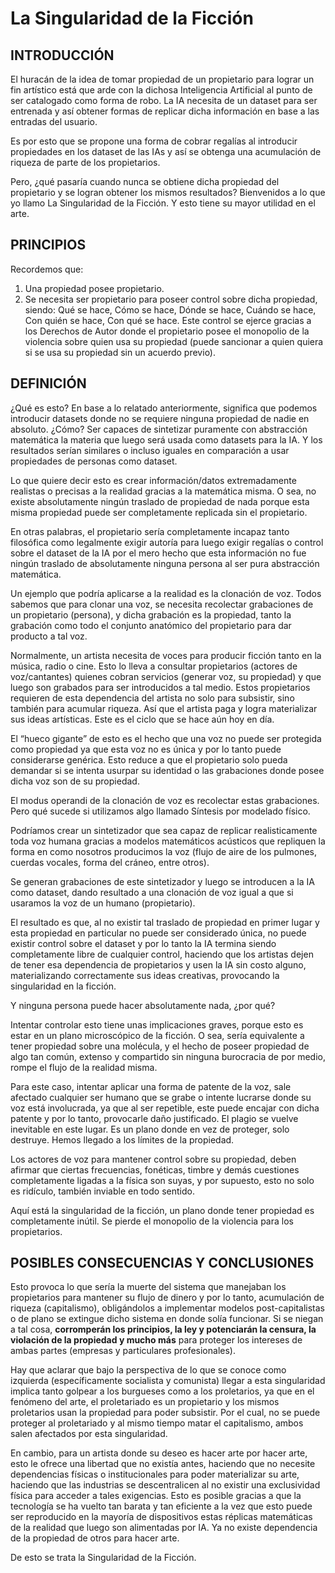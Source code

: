 # La Singularidad de la Ficción

## INTRODUCCIÓN

El huracán de la idea de tomar propiedad de un propietario para lograr un fin artístico está que arde con la dichosa Inteligencia Artificial al punto de ser catalogado como forma de robo. La IA necesita de un dataset para ser entrenada y así obtener formas de replicar dicha información en base a las entradas del usuario.

Es por esto que se propone una forma de cobrar regalías al introducir propiedades en los dataset de las IAs y así se obtenga una acumulación de riqueza de parte de los propietarios.

Pero, ¿qué pasaría cuando nunca se obtiene dicha propiedad del propietario y se logran obtener los mismos resultados? Bienvenidos a lo que yo llamo La Singularidad de la Ficción. Y esto tiene su mayor utilidad en el arte.

## PRINCIPIOS

Recordemos que:
1. Una propiedad posee propietario.
2. Se necesita ser propietario para poseer control sobre dicha propiedad, siendo: Qué se hace, Cómo se hace, Dónde se hace, Cuándo se hace, Con quién se hace, Con qué se hace. Este control se ejerce gracias a los Derechos de Autor donde el propietario posee el monopolio de la violencia sobre quien usa su propiedad (puede sancionar a quien quiera si se usa su propiedad sin un acuerdo previo).

## DEFINICIÓN

¿Qué es esto? En base a lo relatado anteriormente, significa que podemos introducir datasets donde no se requiere ninguna propiedad de nadie en absoluto. ¿Cómo? Ser capaces de sintetizar puramente con abstracción matemática la materia que luego será usada como datasets para la IA. Y los resultados serían similares o incluso iguales en comparación a usar propiedades de personas como dataset.

Lo que quiere decir esto es crear información/datos extremadamente realistas o precisas a la realidad gracias a la matemática misma. O sea, no existe absolutamente ningún traslado de propiedad de nada porque esta misma propiedad puede ser completamente replicada sin el propietario.

En otras palabras, el propietario sería completamente incapaz tanto filosófica como legalmente exigir autoría para luego exigir regalías o control sobre el dataset de la IA por el mero hecho que esta información no fue ningún traslado de absolutamente ninguna persona al ser pura abstracción matemática.

Un ejemplo que podría aplicarse a la realidad es la clonación de voz. Todos sabemos que para clonar una voz, se necesita recolectar grabaciones de un propietario (persona), y dicha grabación es la propiedad, tanto la grabación como todo el conjunto anatómico del propietario para dar producto a tal voz.

Normalmente, un artista necesita de voces para producir ficción tanto en la música, radio o cine. Esto lo lleva a consultar propietarios (actores de voz/cantantes) quienes cobran servicios (generar voz, su propiedad) y que luego son grabados para ser introducidos a tal medio. Estos propietarios requieren de esta dependencia del artista no solo para subsistir, sino también para acumular riqueza. Así que el artista paga y logra materializar sus ideas artísticas. Este es el ciclo que se hace aún hoy en día.

El “hueco gigante” de esto es el hecho que una voz no puede ser protegida como propiedad ya que esta voz no es única y por lo tanto puede considerarse genérica. Esto reduce a que el propietario solo pueda demandar si se intenta usurpar su identidad o las grabaciones donde posee dicha voz son de su propiedad.

El modus operandi de la clonación de voz es recolectar estas grabaciones. Pero qué sucede si utilizamos algo llamado Síntesis por modelado físico.

Podríamos crear un sintetizador que sea capaz de replicar realisticamente toda voz humana gracias a modelos matemáticos acústicos que repliquen la forma en como nosotros producimos la voz (flujo de aire de los pulmones, cuerdas vocales, forma del cráneo, entre otros).

Se generan grabaciones de este sintetizador y luego se introducen a la IA como dataset, dando resultado a una clonación de voz igual a que si usaramos la voz de un humano (propietario).

El resultado es que, al no existir tal traslado de propiedad en primer lugar y esta propiedad en particular no puede ser considerado única, no puede existir control sobre el dataset y por lo tanto la IA termina siendo completamente libre de cualquier control, haciendo que los artistas dejen de tener esa dependencia de propietarios y usen la IA sin costo alguno, materializando correctamente sus ideas creativas, provocando la singularidad en la ficción.

Y ninguna persona puede hacer absolutamente nada, ¿por qué?

Intentar controlar esto tiene unas implicaciones graves, porque esto es estar en un plano microscópico de la ficción. O sea, sería equivalente a tener propiedad sobre una molécula, y el hecho de poseer propiedad de algo tan común, extenso y compartido sin ninguna burocracia de por medio, rompe el flujo de la realidad misma.

Para este caso, intentar aplicar una forma de patente de la voz, sale afectado cualquier ser humano que se grabe o intente lucrarse donde su voz está involucrada, ya que al ser repetible, este puede encajar con dicha patente y por lo tanto, provocarle daño justificado. El plagio se vuelve inevitable en este lugar. Es un plano donde en vez de proteger, solo destruye. Hemos llegado a los límites de la propiedad.

Los actores de voz para mantener control sobre su propiedad, deben afirmar que ciertas frecuencias, fonéticas, timbre y demás cuestiones completamente ligadas a la física son suyas, y por supuesto, esto no solo es ridículo, también inviable en todo sentido.

Aquí está la singularidad de la ficción, un plano donde tener propiedad es completamente inútil. Se pierde el monopolio de la violencia para los propietarios.

## POSIBLES CONSECUENCIAS Y CONCLUSIONES

Esto provoca lo que sería la muerte del sistema que manejaban los propietarios para mantener su flujo de dinero y por lo tanto, acumulación de riqueza (capitalismo), obligándolos a implementar modelos post-capitalistas o de plano se extingue dicho sistema en donde solía funcionar. Si se niegan a tal cosa, **corromperán los principios, la ley y potenciarán la censura, la violación de la propiedad y mucho más** para proteger los intereses de ambas partes (empresas y particulares profesionales).

Hay que aclarar que bajo la perspectiva de lo que se conoce como izquierda (específicamente socialista y comunista) llegar a esta singularidad implica tanto golpear a los burgueses como a los proletarios, ya que en el fenómeno del arte, el proletariado es un propietario y los mismos proletarios usan la propiedad para poder subsistir. Por el cual, no se puede proteger al proletariado y al mismo tiempo matar el capitalismo, ambos salen afectados por esta singularidad.

En cambio, para un artista donde su deseo es hacer arte por hacer arte, esto le ofrece una libertad que no existía antes, haciendo que no necesite dependencias físicas o institucionales para poder materializar su arte, haciendo que las industrias se descentralicen al no existir una exclusividad física para acceder a tales exigencias. Esto es posible gracias a que la tecnología se ha vuelto tan barata y tan eficiente a la vez que esto puede ser reproducido en la mayoría de dispositivos estas réplicas matemáticas de la realidad que luego son alimentadas por IA. Ya no existe dependencia de la propiedad de otros para hacer arte.

De esto se trata la Singularidad de la Ficción.

